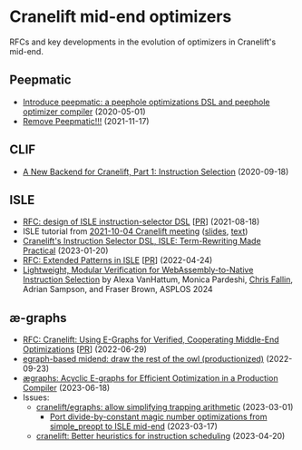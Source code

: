 # Cranelift mid-end optimizers

RFCs and key developments in the evolution of optimizers in Cranelift's mid-end.

## Peepmatic

- [Introduce peepmatic: a peephole optimizations DSL and peephole optimizer compiler](https://github.com/bytecodealliance/wasmtime/pull/1647)
  (2020-05-01)
- [Remove Peepmatic!!!](https://github.com/bytecodealliance/wasmtime/pull/3543)
  (2021-11-17)

## CLIF

- [A New Backend for Cranelift, Part 1: Instruction Selection](https://cfallin.org/blog/2020/09/18/cranelift-isel-1/)
  (2020-09-18)

## ISLE

- [RFC: design of ISLE instruction-selector DSL](https://github.com/bytecodealliance/rfcs/blob/main/accepted/cranelift-isel-isle-peepmatic.md)
  [[PR](https://github.com/bytecodealliance/rfcs/pull/15)] (2021-08-18)
- ISLE tutorial from [2021-10-04 Cranelift meeting](https://github.com/bytecodealliance/meetings/blob/main/cranelift/2021/cranelift-10-04.md)
  ([slides](https://docs.google.com/presentation/d/e/2PACX-1vTL4YHdikG70GZuWvnUOqWdE31egZDBj-2-ajsNfoLkeUn8Bpvk_a5vEFOQqsolcUuR9pmYj2qPF-_J/pub),
  [text](https://github.com/cfallin/isle#tutorial))
- [Cranelift's Instruction Selector DSL, ISLE: Term-Rewriting Made Practical](https://cfallin.org/blog/2023/01/20/cranelift-isle/)
  (2023-01-20)
- [RFC: Extended Patterns in ISLE](https://github.com/bytecodealliance/rfcs/blob/main/accepted/isle-extended-patterns.md)
  [[PR](https://github.com/bytecodealliance/rfcs/pull/21)] (2022-04-24)
- [Lightweight, Modular Verification for WebAssembly-to-Native Instruction Selection](https://cfallin.org/pubs/asplos2024_veri_isle.pdf)
  by Alexa VanHattum, Monica Pardeshi, [Chris Fallin](https://cfallin.org/academics/),
  Adrian Sampson, and Fraser Brown, ASPLOS 2024

## æ-graphs

- [RFC: Cranelift: Using E-Graphs for Verified, Cooperating Middle-End Optimizations](https://github.com/bytecodealliance/rfcs/blob/main/accepted/cranelift-egraph.md)
  [[PR](https://github.com/bytecodealliance/rfcs/pull/27)] (2022-06-29)
- [egraph-based midend: draw the rest of the owl (productionized)](https://github.com/bytecodealliance/wasmtime/pull/4953)
  (2022-09-23)
- [ægraphs: Acyclic E-graphs for Efficient Optimization in a Production Compiler](https://vimeo.com/843540328)
  (2023-06-18)
- Issues:
  - [cranelift/egraphs: allow simplifying trapping arithmetic](https://github.com/bytecodealliance/wasmtime/issues/5908)
    (2023-03-01)
    - [Port divide-by-constant magic number optimizations from simple_preopt to ISLE mid-end](https://github.com/bytecodealliance/wasmtime/issues/6049)
      (2023-03-17)
  - [cranelift: Better heuristics for instruction scheduling](https://github.com/bytecodealliance/wasmtime/issues/6260)
    (2023-04-20)
